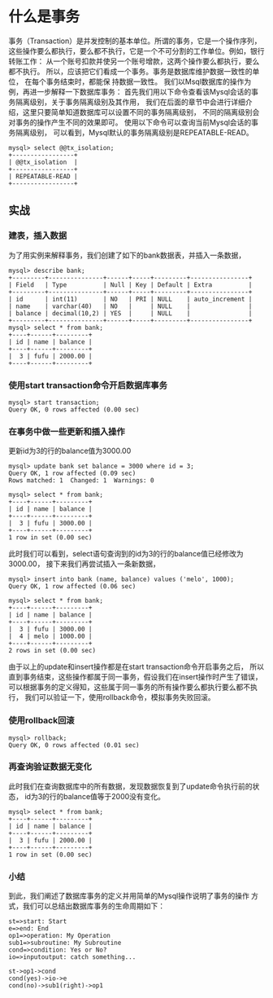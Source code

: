 # 什么是事务
事务（Transaction）是并发控制的基本单位。所谓的事务，它是一个操作序列，
这些操作要么都执行，要么都不执行，它是一个不可分割的工作单位。例如，银行转账工作：
从一个账号扣款并使另一个账号增款，这两个操作要么都执行，要么都不执行。
所以，应该把它们看成一个事务。事务是数据库维护数据一致性的单位，
在每个事务结束时，都能保 持数据一致性。
我们以Msql数据库的操作为例，再进一步解释一下数据库事务：
首先我们用以下命令查看该Mysql会话的事务隔离级别，关于事务隔离级别及其作用，
我们在后面的章节中会进行详细介绍，这里只要简单知道数据库可以设置不同的事务隔离级别，
不同的隔离级别会对事务的操作产生不同的效果即可。
使用以下命令可以查询当前Mysql会话的事务隔离级别，
可以看到，Mysql默认的事务隔离级别是REPEATABLE-READ。
```
mysql> select @@tx_isolation;
+-----------------+
| @@tx_isolation  |
+-----------------+
| REPEATABLE-READ |
+-----------------+
```

## 实战

### 建表，插入数据
为了用实例来解释事务，我们创建了如下的bank数据表，并插入一条数据，
```
mysql> describe bank;
+---------+---------------+------+-----+---------+----------------+
| Field   | Type          | Null | Key | Default | Extra          |
+---------+---------------+------+-----+---------+----------------+
| id      | int(11)       | NO   | PRI | NULL    | auto_increment |
| name    | varchar(40)   | NO   |     | NULL    |                |
| balance | decimal(10,2) | YES  |     | NULL    |                |
+---------+---------------+------+-----+---------+----------------+
mysql> select * from bank;
+----+------+---------+
| id | name | balance |
+----+------+---------+
|  3 | fufu | 2000.00 |
+----+------+---------+
```
### 使用start transaction命令开启数据库事务
```
mysql> start transaction;
Query OK, 0 rows affected (0.00 sec)
```

### 在事务中做一些更新和插入操作
更新id为3的行的balance值为3000.00
```
mysql> update bank set balance = 3000 where id = 3;
Query OK, 1 row affected (0.09 sec)
Rows matched: 1  Changed: 1  Warnings: 0

mysql> select * from bank;
+----+------+---------+
| id | name | balance |
+----+------+---------+
|  3 | fufu | 3000.00 |
+----+------+---------+
1 row in set (0.00 sec)
```

此时我们可以看到，select语句查询到的id为3的行的balance值已经修改为3000.00，
接下来我们再尝试插入一条新数据，
```
mysql> insert into bank (name, balance) values ('melo', 1000);
Query OK, 1 row affected (0.06 sec)

mysql> select * from bank;
+----+------+---------+
| id | name | balance |
+----+------+---------+
|  3 | fufu | 3000.00 |
|  4 | melo | 1000.00 |
+----+------+---------+
2 rows in set (0.00 sec)
```
由于以上的update和insert操作都是在start transaction命令开启事务之后，
所以直到事务结束，这些操作都属于同一事务，假设我们在insert操作时产生了错误，
可以根据事务的定义得知，这些属于同一事务的所有操作要么都执行要么都不执行，
我们可以验证一下，使用rollback命令，模拟事务失败回滚。
### 使用rollback回滚
```
mysql> rollback;
Query OK, 0 rows affected (0.01 sec)
```
### 再查询验证数据无变化
此时我们在查询数据库中的所有数据，发现数据恢复到了update命令执行前的状态，
id为3的行的balance值等于2000没有变化。
```
mysql> select * from bank;
+----+------+---------+
| id | name | balance |
+----+------+---------+
|  3 | fufu | 2000.00 |
+----+------+---------+
1 row in set (0.00 sec)
```

### 小结
到此，我们阐述了数据库事务的定义并用简单的Mysql操作说明了事务的操作
方式，我们可以总结出数据库事务的生命周期如下：
```flow
st=>start: Start
e=>end: End
op1=>operation: My Operation
sub1=>subroutine: My Subroutine
cond=>condition: Yes or No?
io=>inputoutput: catch something...

st->op1->cond
cond(yes)->io->e
cond(no)->sub1(right)->op1
```
